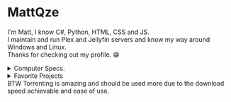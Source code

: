 # MattQze
I'm Matt, I know C#, Python, HTML, CSS and JS.<br>I maintain and run Plex and Jellyfin servers and know my way around Windows and Linux.<br>Thanks for checking out my profile. 😁
<details>
  
<summary>Computer Specs.</summary>
  
## CPU ##
### AMD Ryzen 5 5600X ###
#### Core Count -- 6 #### 
#### Thread Count -- 12 ####
#### Base Clock Speed -- 3.5GHz ####
#### Boost Clock Speed -- 4.4GHz ####
## GPU ## 
### Nvidia GeForce GTX 1050 Ti ###
#### Core Count -- 768 ####
#### Memory -- 4 GB GDDR5 ####
#### Base Clock Speed -- 1290MHz ####
#### Boost Clock Speed -- 1392MHz ####
## RAM ##
### 16GB (2x8) @ 3200MHz ###
## Case ##
### ThermalTake Versa H17 ###
## Monitor ##
### CRUA CR240DM ###
#### Size -- 24in. ####
#### Resolution -- 1920 x 1080 ####
#### Refresh Rate -- 165Hz ####
## Storage ##
### Crucial P3 ###
#### Size -- 500GB ####
#### Speed -- 3500MB/3.5GB ####
</details>

<details>
<summary>Favorite Projects</summary>
  
I really enjoyed making [CLI-Calc](https://github.com/mattqze/clicalc) and it's 2 spin-off projects. ([Spin-Off 1](https://github.com/mattqze/cmdcalc) [Spin-Off 2](https://github.com/mattqze/calculator)) 
<br>I also liked making [S2D-DL](https://github.com/mattqze/S2D-DL) Yarr!
</details>
BTW Torrenting is amazing and should be used more due to the download speed achievable and ease of use.
